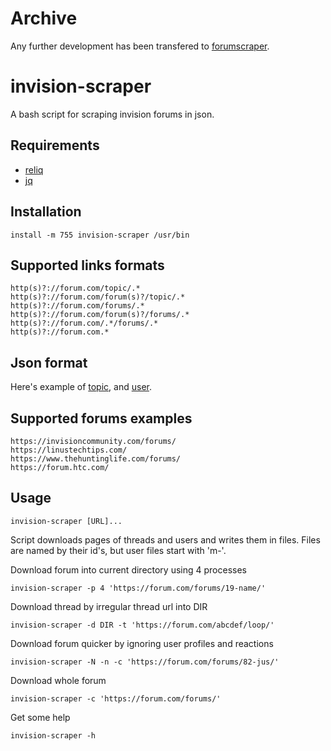 # Archive

Any further development has been transfered to [forumscraper](https://github.com/TUVIMEN/forumscraper).

# invision-scraper

A bash script for scraping invision forums in json.

## Requirements

 - [reliq](https://github.com/TUVIMEN/reliq)
 - [jq](https://github.com/stedolan/jq)

## Installation

    install -m 755 invision-scraper /usr/bin

## Supported links formats

    http(s)?://forum.com/topic/.*
    http(s)?://forum.com/forum(s)?/topic/.*
    http(s)?://forum.com/forums/.*
    http(s)?://forum.com/forum(s)?/forums/.*
    http(s)?://forum.com/.*/forums/.*
    http(s)?://forum.com.*


## Json format

Here's example of [topic](topic-example.json), and [user](user-example.json).

## Supported forums examples

    https://invisioncommunity.com/forums/
    https://linustechtips.com/
    https://www.thehuntinglife.com/forums/
    https://forum.htc.com/

## Usage

    invision-scraper [URL]...

Script downloads pages of threads and users and writes them in files. Files are named by their id's, but user files start with 'm-'.

Download forum into current directory using 4 processes

    invision-scraper -p 4 'https://forum.com/forums/19-name/'

Download thread by irregular thread url into DIR

    invision-scraper -d DIR -t 'https://forum.com/abcdef/loop/'

Download forum quicker by ignoring user profiles and reactions

    invision-scraper -N -n -c 'https://forum.com/forums/82-jus/'

Download whole forum

    invision-scraper -c 'https://forum.com/forums/'

Get some help

    invision-scraper -h
